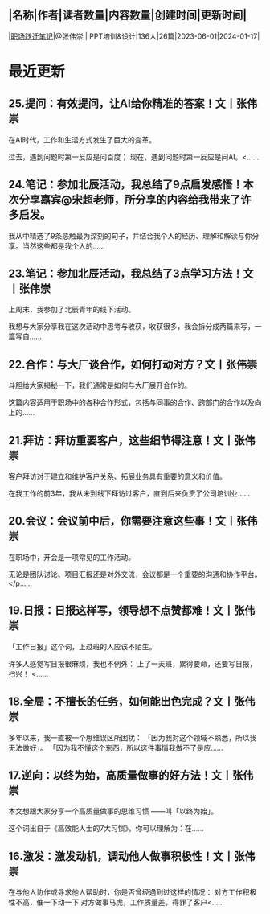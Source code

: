 |名称|作者|读者数量|内容数量|创建时间|更新时间|
---
|[职场跃迁笔记](https://xiaobot.net/p/weichong123?refer=0b133df9-27dc-423b-8101-639049001c13)|@张伟崇 | PPT培训&设计|136人|26篇|2023-06-01|2024-01-17|

# 最近更新
## 25.提问：有效提问，让AI给你精准的答案！文丨张伟崇

在AI时代，工作和生活方式发生了巨大的变革。

过去，遇到问题时第一反应是问百度；
现在，遇到问题时第一反应是问AI。<......
## 24.笔记：参加北辰活动，我总结了9点启发感悟！本次分享嘉宾@宋超老师，所分享的内容给我带来了许多启发。


我从中精选了9条感触最为深刻的句子，并结合我个人的经历、理解和解读与你分享。当然这些都是我个人的......
## 23.笔记：参加北辰活动，我总结了3点学习方法！文丨张伟崇

上周末，我参加了北辰青年的线下活动。


我想与大家分享我在这次活动中思考与收获，收获很多，我会拆分成两篇来写，一篇写自......
## 22.合作：与大厂谈合作，如何打动对方？文丨张伟崇

斗胆给大家揭秘一下，我们通常是如何与大厂展开合作的。

这篇内容适用于职场中的各种合作形式，包括与同事的合作、跨部门的合作以及向上的......
## 21.拜访：拜访重要客户，这些细节得注意！文丨张伟崇

客户拜访对于建立和维护客户关系、拓展业务具有重要的意义和价值。

在我工作的前3年，我从未到线下拜访过客户，直到后来负责了公司培训业......
## 20.会议：会议前中后，你需要注意这些事！文丨张伟崇

在职场中，开会是一项常见的工作活动。

无论是团队讨论、项目汇报还是对外交流，会议都是一个重要的沟通和协作平台。
</p......
## 19.日报：日报这样写，领导想不点赞都难！文丨张伟崇
「工作日报」这个词，上过班的人应该不陌生。

许多人感觉写日报很麻烦，我也不例外：
上了一天班，累得要命，还要写日报，扫兴！
<......
## 18.全局：不擅长的任务，如何能出色完成？文丨张伟崇

多年以来，我一直被一个思维误区所困扰：
「因为我对这个领域不熟悉，所以我无法做好」。
「因为我不懂这个东西，所以这件事情我做不了是应......
## 17.逆向：以终为始，高质量做事的好方法！文丨张伟崇

本文想跟大家分享一个高质量做事的思维习惯
——叫「以终为始」。

这个词出自于《高效能人士的7大习惯》，你可以理解为：在......
## 16.激发：激发动机，调动他人做事积极性！文丨张伟崇

在与他人协作或寻求他人帮助时，你是否曾经遇到过这样的情况：
对方工作积极性不高，催一下动一下
对方做事马虎，工作质量差，得罪了客户<......

